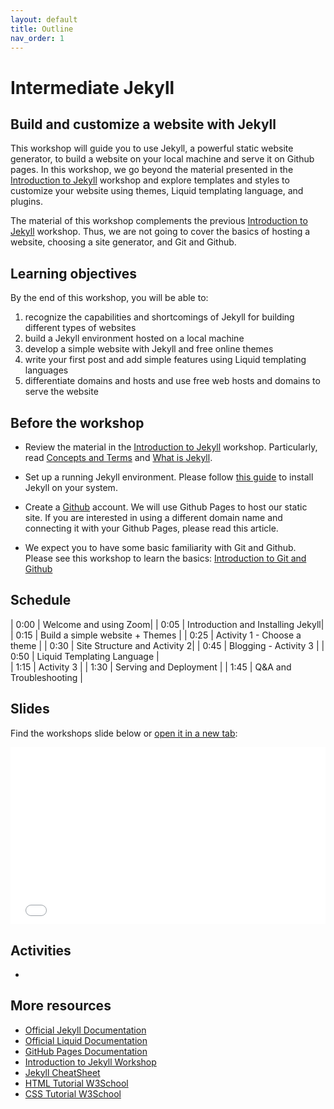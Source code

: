```yaml
---
layout: default
title: Outline
nav_order: 1
---
```


# Intermediate Jekyll
## Build and customize a website with Jekyll

This workshop will guide you to use Jekyll, a powerful static website generator, to build a website on your local machine and serve it on Github pages. In this workshop, we go beyond the material presented in the [Introduction to Jekyll](https://ubc-library-rc.github.io/intro-jekyll/) workshop and explore templates and styles to customize your website using themes, Liquid templating language, and plugins.

The material of this workshop complements the previous [Introduction to Jekyll](https://ubc-library-rc.github.io/intro-jekyll/) workshop. Thus, we are not going to cover the basics of hosting a website, choosing a site generator, and Git and Github. 

## Learning objectives

By the end of this workshop, you will be able to:
1. recognize the capabilities and shortcomings of Jekyll for building different types of websites
2. build a Jekyll environment hosted on a local machine
3. develop a simple website with Jekyll and free online themes
4. write your first post and add simple features using Liquid templating languages
5. differentiate domains and hosts and use free web hosts and domains to serve the website

## Before the workshop

+ Review the material in the [Introduction to Jekyll](https://ubc-library-rc.github.io/intro-jekyll/) workshop. Particularly, read [Concepts and Terms](https://ubc-library-rc.github.io/intro-jekyll/concepts/) and [What is Jekyll](https://ubc-library-rc.github.io/intro-jekyll/jekyll/).

+ Set up a running Jekyll environment. Please follow [this guide](https://ubc-library-rc.github.io/intermediate-Jekyll/content/02.Installation.html) to install Jekyll on your system.

+ Create a [Github](https://github.com/) account. We will use Github Pages to host our static site. If you are interested in using a different domain name and connecting it with your Github Pages, please read this article.

+ We expect you to have some basic familiarity with Git and Github. Please see this workshop to learn the basics: [Introduction to Git and Github](https://ubc-library-rc.github.io/intro-git/)


## Schedule

| 0:00 | Welcome and using Zoom|
| 0:05 | Introduction and Installing Jekyll|  
| 0:15 | Build a simple website + Themes |
| 0:25 | Activity 1 - Choose a theme |
| 0:30 | Site Structure and Activity 2|
| 0:45 | Blogging - Activity 3 |
| 0:50 | Liquid Templating Language |   
| 1:15 | Activity 3 |
| 1:30 | Serving and Deployment |
| 1:45 | Q&A and Troubleshooting |

## Slides

Find the workshops slide below or <a href="slides/index.html" target="_blank">open it in a new tab</a>:

<div style="overflow: hidden;
  padding-top: 56.25%;
  position: relative">
  <iframe src="slides/index.html" title="demo embedded slide deck" scrolling="no" frameborder="0"
    style="border: 0;
   height: 100%;
   left: 0;
   position: absolute;
   top: 0;
   width: 100%;">
   <p>Your browser does not support iframes.</p>
 </iframe>
</div>

## Activities

+ 

## More resources

- [Official Jekyll Documentation](https://jekyllrb.com/)
- [Official Liquid Documentation](https://shopify.github.io/liquid/)
- [GitHub Pages Documentation](https://docs.github.com/en/pages)
- [Introduction to Jekyll Workshop](https://ubc-library-rc.github.io/intro-jekyll/outline/)
- [Jekyll CheatSheet](https://devhints.io/jekyll)
- [HTML Tutorial W3School](https://www.w3schools.com/html/)
- [CSS Tutorial W3School](https://www.w3schools.com/css/)
